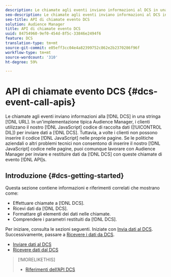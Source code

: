```yaml
---
description: Le chiamate agli eventi inviano informazioni al DCS in una stringa URL. In una tipica distribuzione di Audience Manager, i clienti utilizzano il nostro codice di raccolta dati JavaScript (DIL) per inviare dati al DCS. Tuttavia, a volte i clienti non possono inserire il nostro codice JavaScript nelle loro pagine. Se le politiche aziendali o altri problemi tecnici non consentono di inserire il codice JavaScript nelle pagine, puoi comunque lavorare con Audience Manager per inviare e restituire i dati da DCS con queste API per le chiamate agli eventi.
seo-description: Le chiamate agli eventi inviano informazioni al DCS in una stringa URL. In una tipica distribuzione di Audience Manager, i clienti utilizzano il nostro codice di raccolta dati JavaScript (DIL) per inviare dati al DCS. Tuttavia, a volte i clienti non possono inserire il nostro codice JavaScript nelle loro pagine. Se le politiche aziendali o altri problemi tecnici non consentono di inserire il codice JavaScript nelle pagine, puoi comunque lavorare con Audience Manager per inviare e restituire i dati da DCS con queste API per le chiamate agli eventi.
seo-title: API di chiamate evento DCS
solution: Audience Manager
title: API di chiamate evento DCS
uuid: 84754960-9ef0-454d-8f5c-33846e2494f6
feature: DCS
translation-type: tm+mt
source-git-commit: e05eff3cc04e4a82399752c862e2b2370286f96f
workflow-type: tm+mt
source-wordcount: '310'
ht-degree: 59%

---
```



# API di chiamate evento DCS {#dcs-event-call-apis}

Le chiamate agli eventi inviano informazioni alla [!DNL DCS] in una stringa [!DNL URL]. In un&#39;implementazione tipica  Audience Manager, i clienti utilizzano il nostro [!DNL JavaScript] codice di raccolta dati ([!UICONTROL DIL]) per inviare dati a [!DNL DCS]. Tuttavia, a volte i clienti non possono inserire il codice [!DNL JavaScript] nelle proprie pagine. Se le politiche aziendali o altri problemi tecnici non consentono di inserire il nostro [!DNL JavaScript] codice nelle pagine, puoi comunque lavorare con  Audience Manager per inviare e restituire dati da [!DNL DCS] con queste chiamate di evento [!DNL API]s.

## Introduzione {#dcs-getting-started}

Questa sezione contiene informazioni e riferimenti correlati che mostrano come:

* Effettuare chiamate a [!DNL DCS].
* Ricevi dati da [!DNL DCS].
* Formattare gli elementi dei dati nelle chiamate.
* Comprendere i parametri restituiti da [!DNL DCS].

Per iniziare, consulta le sezioni seguenti. Iniziate con [Invia dati al DCS](../../../api/dcs-intro/dcs-event-calls/dcs-url-send.md). Successivamente, passare a [Ricevere i dati da DCS](../../../api/dcs-intro/dcs-event-calls/dcs-url-receive.md).

* [Inviare dati al DCS](dcs-url-send.md)
* [Ricevere dati dal DCS](dcs-url-receive.md)

>[!MORELIKETHIS]
>
>* [Riferimenti dell’API DCS ](../../../api/dcs-intro/dcs-api-reference/dcs-api-methods.md)

